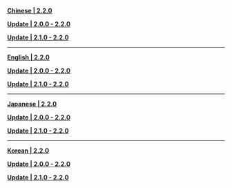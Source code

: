 **[Chinese | 2.2.0](https://autopatchhk.yuanshen.com/client_app/pc_mihoyo/20211013_407d783aa6b98191/Audio_Chinese_2.2.0.zip)**

**[Update | 2.0.0 - 2.2.0](https://autopatchhk.yuanshen.com/client_app/update/hk4e_global/10/zh-cn_2.0.0_2.2.0_diff_E7gjdsbeBx3InRhH.zip)**

**[Update | 2.1.0 - 2.2.0](https://autopatchhk.yuanshen.com/client_app/update/hk4e_global/10/zh-cn_2.1.0_2.2.0_diff_OQanfLW1ClY5hswv.zip)**


---

**[English | 2.2.0](https://autopatchhk.yuanshen.com/client_app/pc_mihoyo/20211013_407d783aa6b98191/Audio_English(US)_2.2.0.zip)**

**[Update | 2.0.0 - 2.2.0](https://autopatchhk.yuanshen.com/client_app/update/hk4e_global/10/en-us_2.0.0_2.2.0_diff_7lxrW0qg8M9mRCwj.zip)**

**[Update | 2.1.0 - 2.2.0](https://autopatchhk.yuanshen.com/client_app/update/hk4e_global/10/en-us_2.1.0_2.2.0_diff_e8pIgj039NSGh7i4.zip)**

---

**[Japanese | 2.2.0](https://autopatchhk.yuanshen.com/client_app/pc_mihoyo/20211013_407d783aa6b98191/Audio_Japanese_2.2.0.zip)**

**[Update | 2.0.0 - 2.2.0](https://autopatchhk.yuanshen.com/client_app/update/hk4e_global/10/ja-jp_2.0.0_2.2.0_diff_e4x8DkLvUHPuiZEJ.zip)**

**[Update | 2.1.0 - 2.2.0](https://autopatchhk.yuanshen.com/client_app/update/hk4e_global/10/ja-jp_2.1.0_2.2.0_diff_UC6QMjzTyguFKomW.zip)**

---

**[Korean | 2.2.0](https://autopatchhk.yuanshen.com/client_app/pc_mihoyo/20211013_407d783aa6b98191/Audio_Korean_2.2.0.zip)**

**[Update | 2.0.0 - 2.2.0](https://autopatchhk.yuanshen.com/client_app/update/hk4e_global/10/ko-kr_2.0.0_2.2.0_diff_hrUCmFj4qz83XSwJ.zip)**

**[Update | 2.1.0 - 2.2.0](https://autopatchhk.yuanshen.com/client_app/update/hk4e_global/10/ko-kr_2.1.0_2.2.0_diff_rynlNTw32CAubHjk.zip)**


